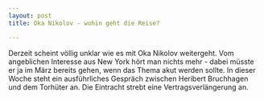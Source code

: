 ```yaml
---
layout: post
title: Oka Nikolov - wohin geht die Reise?

---
```


Derzeit scheint völlig unklar wie es mit Oka Nikolov weitergeht. Vom angeblichen Interesse aus New York hört man nichts mehr - dabei müsste er ja im März bereits gehen, wenn das Thema akut werden sollte. In dieser Woche steht ein ausführliches Gespräch zwischen Heribert Bruchhagen und dem Torhüter an. Die Eintracht strebt eine Vertragsverlängerung an.



